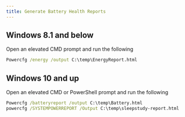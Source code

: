 ```yaml
---
title: Generate Battery Health Reports
---
```


## Windows 8.1 and below

Open an elevated CMD prompt and run the following

```bat
Powercfg /energy /output C:\temp\EnergyReport.html
```

## Windows 10 and up

Open an elevated CMD or PowerShell prompt and run the following

```cmd
Powercfg /batteryreport /output C:\temp\Battery.html
powercfg /SYSTEMPOWERREPORT /Output C:\temp\sleepstudy-report.html
```
